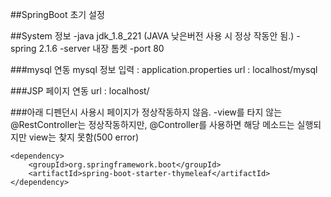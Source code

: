 ##SpringBoot 초기 설정

##System 정보
	-java 
	jdk_1.8_221
	(JAVA 낮은버전 사용 시 정상 작동안 됨.)
	-spring
	2.1.6
	-server
	내장 톰켓 
	-port
	80

###mysql 연동
	mysql 정보 입력 : application.properties 
	url : localhost/mysql
	
###JSP 페이지 연동
	url : localhost/
	
	
###아래 디펜던시 사용시 페이지가 정상작동하지 않음.
	-view를 타지 않는 @RestController는 정상작동하지만, 
	@Controller를 사용하면 해당 메소드는 실행되지만 view는 찾지 못함(500 error)
	
	<dependency>
		<groupId>org.springframework.boot</groupId>
		<artifactId>spring-boot-starter-thymeleaf</artifactId>
	</dependency>

	
